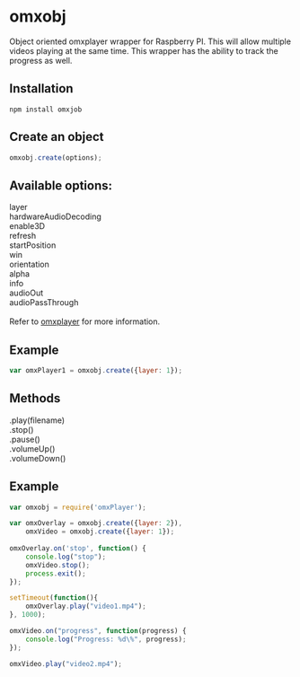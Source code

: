 # omxobj
Object oriented omxplayer wrapper for Raspberry PI. This will allow multiple videos playing at the same time. This wrapper has the ability to track the progress as well.


Installation
-------
```
npm install omxjob
```

Create an object
---------
```javascript
omxobj.create(options);
```

Available options:
----------
layer<br/>
hardwareAudioDecoding<br/>
enable3D<br/>
refresh<br/>
startPosition<br/>
win<br/>
orientation<br/>
alpha<br/>
info<br/>
audioOut<br/>
audioPassThrough<br/>
<br/>
Refer to <a href="https://github.com/huceke/omxplayer">omxplayer</a> for more information.

Example
-------
```javascript
var omxPlayer1 = omxobj.create({layer: 1});
```

Methods
-------
  .play(filename)<br/>
  .stop()<br/>
  .pause()<br/>
  .volumeUp()<br/>
  .volumeDown()<br/>

Example
-------
```javascript
var omxobj = require('omxPlayer');

var omxOverlay = omxobj.create({layer: 2}),
	omxVideo = omxobj.create({layer: 1});
	
omxOverlay.on('stop', function() {
	console.log("stop");
	omxVideo.stop();
	process.exit();
});

setTimeout(function(){
	omxOverlay.play("video1.mp4");
}, 1000);

omxVideo.on("progress", function(progress) {
	console.log("Progress: %d\%", progress);
});

omxVideo.play("video2.mp4");

```